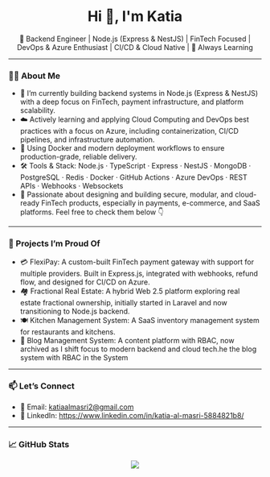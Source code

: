 <h1 align="center">Hi 👋, I'm Katia</h1> <p align="center">🚀 Backend Engineer | Node.js (Express & NestJS) | FinTech Focused | DevOps & Azure Enthusiast | CI/CD & Cloud Native | 🧠 Always Learning</p>

---

### 👨‍💻 About Me
- 🔭 I’m currently building backend systems in Node.js (Express & NestJS) with a deep focus on FinTech, payment infrastructure, and platform scalability.
- ☁️ Actively learning and applying Cloud Computing and DevOps best practices with a focus on Azure, including containerization, CI/CD pipelines, and infrastructure automation.
- 🐳 Using Docker and modern deployment workflows to ensure production-grade, reliable delivery.
- 🛠️ Tools & Stack: Node.js · TypeScript · Express · NestJS · MongoDB · PostgreSQL · Redis · Docker · GitHub Actions · Azure DevOps · REST APIs · Webhooks · Websockets
- 💸 Passionate about designing and building secure, modular, and cloud-ready FinTech products, especially in payments, e-commerce, and SaaS platforms.
                                                            Feel free to check them below 👇

---

### 📌 Projects I’m Proud Of
- 💳 FlexiPay: A custom-built FinTech payment gateway with support for multiple providers. Built in Express.js, integrated with webhooks, refund flow, and designed for CI/CD on Azure.
- 🏘️ Fractional Real Estate: A hybrid Web 2.5 platform exploring real estate fractional ownership, initially started in Laravel and now transitioning to Node.js backend.
- 🍽️ Kitchen Management System: A SaaS inventory management system for restaurants and kitchens.
- 🧱 Blog Management System: A content platform with RBAC, now archived as I shift focus to modern backend and cloud tech.he the blog system with RBAC in the System

---

### 📫 Let’s Connect
- 📧 Email: katiaalmasri2@gmail.com
- 💼 LinkedIn: https://www.linkedin.com/in/katia-al-masri-5884821b8/

---

### 📈 GitHub Stats
<p align="center">
  <img src="https://github-readme-stats.vercel.app/api?username=Katia-almasri&show_icons=true&theme=radical" />
</p>
